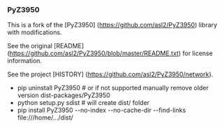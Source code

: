 ### PyZ3950

This is a fork of the [PyZ3950] (https://github.com/asl2/PyZ3950) library with modifications.

See the original [README] (https://github.com/asl2/PyZ3950/blob/master/README.txt) for license information.

See the project [HISTORY] (https://github.com/asl2/PyZ3950/network).

- pip uninstall PyZ3950   # or if not supported manually remove older version dist-packages/PyZ3950
- python setup.py sdist   # will create dist/ folder
- pip install PyZ3950 --no-index --no-cache-dir --find-links file:///home/.../dist/
